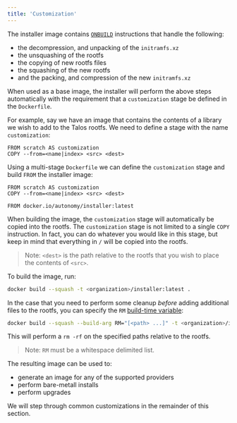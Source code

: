 ```yaml
---
title: 'Customization'
---
```


The installer image contains [`ONBUILD`](https://docs.docker.com/engine/reference/builder/#onbuild) instructions that handle the following:

- the decompression, and unpacking of the `initramfs.xz`
- the unsquashing of the rootfs
- the copying of new rootfs files
- the squashing of the new rootfs
- and the packing, and compression of the new `initramfs.xz`

When used as a base image, the installer will perform the above steps automatically with the requirement that a `customization` stage be defined in the `Dockerfile`.

For example, say we have an image that contains the contents of a library we wish to add to the Talos rootfs.
We need to define a stage with the name `customization`:

```docker
FROM scratch AS customization
COPY --from=<name|index> <src> <dest>
```

Using a multi-stage `Dockerfile` we can define the `customization` stage and build `FROM` the installer image:

```docker
FROM scratch AS customization
COPY --from=<name|index> <src> <dest>

FROM docker.io/autonomy/installer:latest
```

When building the image, the `customization` stage will automatically be copied into the rootfs.
The `customization` stage is not limited to a single `COPY` instruction.
In fact, you can do whatever you would like in this stage, but keep in mind that everything in `/` will be copied into the rootfs.

> Note: `<dest>` is the path relative to the rootfs that you wish to place the contents of `<src>`.

To build the image, run:

```bash
docker build --squash -t <organization>/installer:latest .
```

In the case that you need to perform some cleanup _before_ adding additional files to the rootfs, you can specify the `RM` [build-time variable](https://docs.docker.com/engine/reference/commandline/build/#set-build-time-variables---build-arg):

```bash
docker build --squash --build-arg RM="[<path> ...]" -t <organization>/installer:latest .
```

This will perform a `rm -rf` on the specified paths relative to the rootfs.

> Note: `RM` must be a whitespace delimited list.

The resulting image can be used to:

- generate an image for any of the supported providers
- perform bare-metall installs
- perform upgrades

We will step through common customizations in the remainder of this section.

